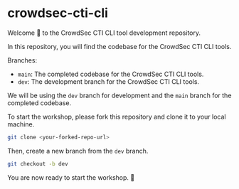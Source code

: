 # crowdsec-cti-cli

Welcome :wave: to the CrowdSec CTI CLI tool development repository.

In this repository, you will find the codebase for the CrowdSec CTI CLI tools.

Branches:

- `main`: The completed codebase for the CrowdSec CTI CLI tools.
- `dev`: The development branch for the CrowdSec CTI CLI tools.

We will be using the `dev` branch for development and the `main` branch for the completed codebase.

To start the workshop, please fork this repository and clone it to your local machine.

```bash
git clone <your-forked-repo-url>
```

Then, create a new branch from the `dev` branch.

```bash
git checkout -b dev
```

You are now ready to start the workshop. :tada:

